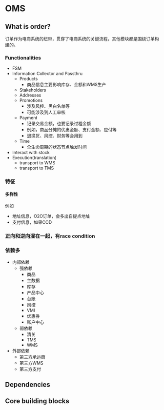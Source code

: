 # OMS

## What is order?

订单作为电商系统的纽带，贯穿了电商系统的关键流程，其他模块都是围绕订单构建的。 

### Functionalities

- FSM
- Information Collector and Passthru
   - Products
      - 商品信息主要影响库存、金额和WMS生产
   - Stakeholders
   - Addresses
   - Promotions
      - 涉及风控、黑白名单等
      - 可能涉及到人工审核
   - Payment
      - 记录交易金额，也要记录过程金额
      - 例如，商品分摊的优惠金额、支付金额、应付等
      - 退换货、风控、财务等会用到
   - Time
      - 全生命周期的状态节点触发时间
- Interact with stock
- Execution(translation)
   - transport to WMS
   - transport to TMS

### 特征

#### 多样性

例如
- 地址信息，O2O订单，会多出自提点地址
- 支付信息，如果COD

### 正向和逆向混在一起，有race condition

### 依赖多

- 内部依赖
   - 强依赖
      - 商品
      - 主数据
      - 库存
      - 产品中心
      - 台账
      - 风控
      - VMI
      - 优惠券
      - 账户中心
   - 弱依赖
      - 清关
      - TMS
      - WMS
- 外部依赖
   - 第三方承运商
   - 第三方WMS
   - 第三方支付

## Dependencies

## Core building blocks

